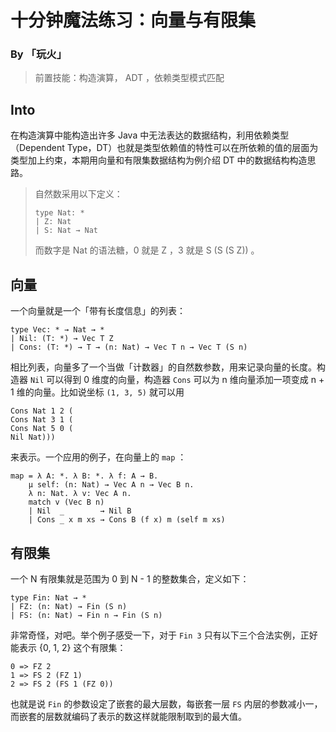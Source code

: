 # 十分钟魔法练习：向量与有限集

### By 「玩火」

> 前置技能：构造演算， ADT ，依赖类型模式匹配

## Into

在构造演算中能构造出许多 Java 中无法表达的数据结构，利用依赖类型（Dependent Type，DT）也就是类型依赖值的特性可以在所依赖的值的层面为类型加上约束，本期用向量和有限集数据结构为例介绍 DT 中的数据结构构造思路。

> 自然数采用以下定义：
>
> ```
> type Nat: *
> | Z: Nat
> | S: Nat → Nat
> ```
>
> 而数字是 Nat 的语法糖，0 就是 Z ，3 就是 S (S (S Z)) 。

## 向量

一个向量就是一个「带有长度信息」的列表：

```
type Vec: * → Nat → *
| Nil: (T: *) → Vec T Z
| Cons: (T: *) → T → (n: Nat) → Vec T n → Vec T (S n)
```

相比列表，向量多了一个当做「计数器」的自然数参数，用来记录向量的长度。构造器 `Nil` 可以得到 0 维度的向量，构造器 `Cons` 可以为 n 维向量添加一项变成 n + 1 维的向量。比如说坐标 `(1, 3, 5)` 就可以用 

``` 
Cons Nat 1 2 (
Cons Nat 3 1 (
Cons Nat 5 0 (
Nil Nat)))
```

来表示。一个应用的例子，在向量上的 `map` ：

```
map = λ A: *. λ B: *. λ f: A → B. 
	μ self: (n: Nat) → Vec A n → Vec B n. 
	λ n: Nat. λ v: Vec A n.
	match v (Vec B n)
	| Nil  _        → Nil B
	| Cons _ x m xs → Cons B (f x) m (self m xs) 
```

## 有限集

一个 N 有限集就是范围为 0 到 N - 1 的整数集合，定义如下：

```
type Fin: Nat → *
| FZ: (n: Nat) → Fin (S n)
| FS: (n: Nat) → Fin n → Fin (S n)
```

非常奇怪，对吧。举个例子感受一下，对于 `Fin 3` 只有以下三个合法实例，正好能表示 {0, 1, 2} 这个有限集：

```
0 => FZ 2
1 => FS 2 (FZ 1)
2 => FS 2 (FS 1 (FZ 0))
```

也就是说 `Fin` 的参数设定了嵌套的最大层数，每嵌套一层 `FS` 内层的参数减小一，而嵌套的层数就编码了表示的数这样就能限制取到的最大值。